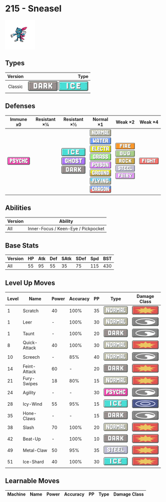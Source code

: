 # 215 - Sneasel

![sneasel](../img/pokemon/215.png)

## Types

| Version | Type                                                        |
| :-----: | ----------------------------------------------------------: |
| Classic | ![dark](../img/types/dark.png) ![ice](../img/types/ice.png) |

## Defenses

| Immune x0                            | Resistant ×¼ | Resistant ×½                                                                                         | Normal ×1                                                                                                                                                                                                                                                                                                           | Weak ×2                                                                                                                                                                      | Weak ×4                                |
| ------------------------------------ | ------------ | ---------------------------------------------------------------------------------------------------- | ------------------------------------------------------------------------------------------------------------------------------------------------------------------------------------------------------------------------------------------------------------------------------------------------------------------- | ---------------------------------------------------------------------------------------------------------------------------------------------------------------------------- | -------------------------------------- |
| ![psychic](../img/types/psychic.png) |              | ![ice](../img/types/ice.png)<br/>![ghost](../img/types/ghost.png)<br/>![dark](../img/types/dark.png) | ![normal](../img/types/normal.png)<br/>![water](../img/types/water.png)<br/>![electric](../img/types/electric.png)<br/>![grass](../img/types/grass.png)<br/>![poison](../img/types/poison.png)<br/>![ground](../img/types/ground.png)<br/>![flying](../img/types/flying.png)<br/>![dragon](../img/types/dragon.png) | ![fire](../img/types/fire.png)<br/>![bug](../img/types/bug.png)<br/>![rock](../img/types/rock.png)<br/>![steel](../img/types/steel.png)<br/>![fairy](../img/types/fairy.png) | ![fighting](../img/types/fighting.png) |

## Abilities

| Version | Ability                             |
| ------- | ----------------------------------- |
| All     | Inner-Focus / Keen-Eye / Pickpocket |

## Base Stats

| Version | HP | Atk | Def | SAtk | SDef | Spd | BST |
| ------- | -- | --- | --- | ---- | ---- | --- | --- |
| All     | 55 | 95  | 55  | 35   | 75   | 115 | 430 |

## Level Up Moves

| Level | Name         | Power | Accuracy | PP | Type                                 | Damage Class                           |
| ----- | ------------ | ----- | -------- | -- | ------------------------------------ | -------------------------------------- |
| 1     | Scratch      | 40    | 100%     | 35 | ![normal](../img/types/normal.png)   | ![physical](../img/types/physical.png) |
| 1     | Leer         | -     | 100%     | 30 | ![normal](../img/types/normal.png)   | ![status](../img/types/status.png)     |
| 1     | Taunt        | -     | 100%     | 20 | ![dark](../img/types/dark.png)       | ![status](../img/types/status.png)     |
| 8     | Quick-Attack | 40    | 100%     | 30 | ![normal](../img/types/normal.png)   | ![physical](../img/types/physical.png) |
| 10    | Screech      | -     | 85%      | 40 | ![normal](../img/types/normal.png)   | ![status](../img/types/status.png)     |
| 14    | Feint-Attack | 60    | -        | 20 | ![dark](../img/types/dark.png)       | ![physical](../img/types/physical.png) |
| 21    | Fury-Swipes  | 18    | 80%      | 15 | ![normal](../img/types/normal.png)   | ![physical](../img/types/physical.png) |
| 24    | Agility      | -     | -        | 30 | ![psychic](../img/types/psychic.png) | ![status](../img/types/status.png)     |
| 28    | Icy-Wind     | 55    | 95%      | 15 | ![ice](../img/types/ice.png)         | ![special](../img/types/special.png)   |
| 35    | Hone-Claws   | -     | -        | 15 | ![dark](../img/types/dark.png)       | ![status](../img/types/status.png)     |
| 38    | Slash        | 70    | 100%     | 20 | ![normal](../img/types/normal.png)   | ![physical](../img/types/physical.png) |
| 42    | Beat-Up      | -     | 100%     | 10 | ![dark](../img/types/dark.png)       | ![physical](../img/types/physical.png) |
| 49    | Metal-Claw   | 50    | 95%      | 35 | ![steel](../img/types/steel.png)     | ![physical](../img/types/physical.png) |
| 51    | Ice-Shard    | 40    | 100%     | 30 | ![ice](../img/types/ice.png)         | ![physical](../img/types/physical.png) |

## Learnable Moves

| Machine | Name | Power | Accuracy | PP | Type | Damage Class |
| ------- | ---- | ----- | -------- | -- | ---- | ------------ |